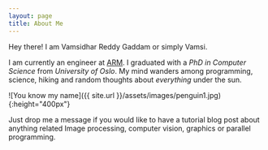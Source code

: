 ```yaml
---
layout: page
title: About Me
---
```

 <head>
    <script type="text/javascript" src="https://www.gstatic.com/charts/loader.js"></script>
    <script type="text/javascript">
      google.charts.load('current', {packages:["orgchart"]});
      google.charts.setOnLoadCallback(drawChart);

      function drawChart() {
        var data = new google.visualization.DataTable();
        data.addColumn('string', 'Name');
        data.addColumn('string', 'Manager');
        data.addColumn('string', 'ToolTip');

        // For each orgchart box, provide the name, manager, and tooltip to
        // show.

        // Create the chart.
        var chart = new google.visualization.OrgChart(document.getElementById('chart_div'));
        // Draw the chart, setting the allowHtml option to true for the
        // tooltips.
        chart.draw(data, {allowHtml:true});
      }
 </script>
</head>

<p class="message">
  Hey there! I am Vamsidhar Reddy Gaddam or simply Vamsi.
</p>


I am currently an engineer at [ARM](http://www.arm.com/). I graduated with a *PhD
in Computer Science* from *University of Oslo*. My mind wanders among
programming, science, hiking and random thoughts about *everything* under the
sun. 

![You know my name]({{ site.url }}/assets/images/penguin1.jpg){:height="400px"}

Just drop me a message if you would like to have a tutorial blog post about
anything related Image processing, computer vision, graphics or parallel
programming. 

<div id="chart_div"></div>
